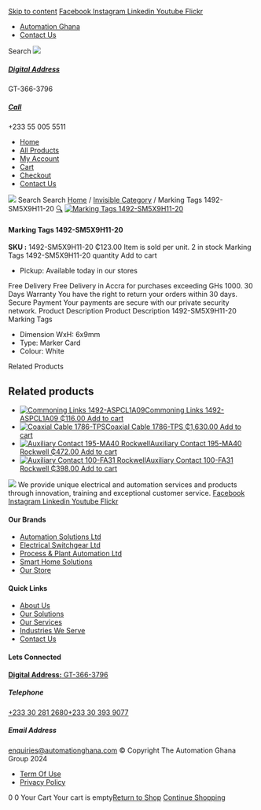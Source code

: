 [Skip to content](https://store.automationghana.com/product/marking-tags-1492-sm5x9h11-20/#content)
[ Facebook ](https://www.facebook.com/automationgh/) [ Instagram ](https://www.instagram.com/automationgh/) [ Linkedin ](https://www.linkedin.com/company/the-automation-ghana-limited/) [ Youtube ](https://www.youtube.com/channel/UCurrRDUSm5oIW39VXjn1u0w) [ Flickr ](https://www.flickr.com/photos/181794037@N07/)
  * [ Automation Ghana ](https://automationghana.com)
  * [ Contact Us ](https://store.automationghana.com/contact/)


Search
[ ![](https://store.automationghana.com/wp-content/uploads/2024/04/Website-TAGG-Logo-BLUE.png) ](https://store.automationghana.com/)
[ ](https://maps.app.goo.gl/m4xeaagWCNbLk4jM6)
#####  [ Digital Address ](https://maps.app.goo.gl/m4xeaagWCNbLk4jM6)
GT-366-3796 
[ ](tel:+233550055511)
#####  [ Call ](tel:+233550055511)
+233 55 005 5511 
  * [Home](https://store.automationghana.com/)
  * [All Products](https://store.automationghana.com/shop/)
  * [My Account](https://store.automationghana.com/my-account/)
  * [Cart](https://store.automationghana.com/cart/)
  * [Checkout](https://store.automationghana.com/checkout/)
  * [Contact Us](https://store.automationghana.com/contact/)


[![](https://store.automationghana.com/wp-content/uploads/2024/04/AutomationGhana_logo_white.png)](https://store.automationghana.com)
Search
Search
[Home](https://store.automationghana.com) / [Invisible Category](https://store.automationghana.com/product-category/invisible-category/) / Marking Tags 1492-SM5X9H11-20
[🔍](https://store.automationghana.com/product/marking-tags-1492-sm5x9h11-20/)
[![Marking Tags 1492-SM5X9H11-20](https://store.automationghana.com/wp-content/uploads/2020/12/1492-SM5X9H11-20.jpg)](https://store.automationghana.com/wp-content/uploads/2020/12/1492-SM5X9H11-20.jpg)
####  Marking Tags 1492-SM5X9H11-20 
**SKU :** 1492-SM5X9H11-20 
₵123.00
Item is sold per unit.
2 in stock
Marking Tags 1492-SM5X9H11-20 quantity
Add to cart
  * Pickup: Available today in our stores


Free Delivery 
Free Delivery in Accra for purchases exceeding GHs 1000. 
30 Days Warranty 
You have the right to return your orders within 30 days. 
Secure Payment 
Your payments are secure with our private security network. 
Product Description
Product Description
1492-SM5X9H11-20 Marking Tags 
  * Dimension WxH: 6x9mm
  * Type: Marker Card
  * Colour: White


Related Products 
## Related products
  * [![Commoning Links 1492-ASPCL1A09](https://store.automationghana.com/wp-content/uploads/2020/12/1492-ASPCL1A09.jpg)Commoning Links 1492-ASPCL1A09 ₵116.00 ](https://store.automationghana.com/product/commoning-links-1492-aspcl1a09/)
[Add to cart](https://store.automationghana.com/product/marking-tags-1492-sm5x9h11-20/?add-to-cart=2985)
  * [![Coaxial Cable 1786-TPS](https://store.automationghana.com/wp-content/uploads/2020/12/1786-TPS-300x300.jpg)Coaxial Cable 1786-TPS ₵1,630.00 ](https://store.automationghana.com/product/coaxial-cable-1786-tps/)
[Add to cart](https://store.automationghana.com/product/marking-tags-1492-sm5x9h11-20/?add-to-cart=2983)
  * [![Auxiliary Contact 195-MA40 Rockwell](https://store.automationghana.com/wp-content/uploads/2020/11/195-MA40.jpg)Auxiliary Contact 195-MA40 Rockwell ₵472.00 ](https://store.automationghana.com/product/auxiliary-contact-195-ma40/)
[Add to cart](https://store.automationghana.com/product/marking-tags-1492-sm5x9h11-20/?add-to-cart=2944)
  * [![Auxiliary Contact 100-FA31 Rockwell](https://store.automationghana.com/wp-content/uploads/2020/11/Auxilliary-Contact-Block-100-FA31.jpg)Auxiliary Contact 100-FA31 Rockwell ₵398.00 ](https://store.automationghana.com/product/auxiliary-contact-100-fa31-rockwell/)
[Add to cart](https://store.automationghana.com/product/marking-tags-1492-sm5x9h11-20/?add-to-cart=2937)


![](https://store.automationghana.com/wp-content/uploads/2024/04/AutomationGhana_logo_white.png)
We provide unique electrical and automation services and products through innovation, training and exceptional customer service.
[ Facebook ](https://www.facebook.com/automationgh/) [ Instagram ](https://www.instagram.com/automationgh/) [ Linkedin ](https://www.linkedin.com/company/the-automation-ghana-limited/) [ Youtube ](https://www.youtube.com/channel/UCurrRDUSm5oIW39VXjn1u0w) [ Flickr ](https://www.flickr.com/photos/181794037@N07/)
#### Our Brands
  * [ Automation Solutions Ltd ](https://store.automationghana.com/product/marking-tags-1492-sm5x9h11-20/)
  * [ Electrical Switchgear Ltd ](https://store.automationghana.com/product/marking-tags-1492-sm5x9h11-20/)
  * [ Process & Plant Automation Ltd ](https://store.automationghana.com/product/marking-tags-1492-sm5x9h11-20/)
  * [ Smart Home Solutions ](https://store.automationghana.com/product/marking-tags-1492-sm5x9h11-20/)
  * [ Our Store ](https://store.automationghana.com/product/marking-tags-1492-sm5x9h11-20/)


#### Quick Links
  * [ About Us ](https://store.automationghana.com/product/marking-tags-1492-sm5x9h11-20/)
  * [ Our Solutions ](https://store.automationghana.com/product/marking-tags-1492-sm5x9h11-20/)
  * [ Our Services ](https://store.automationghana.com/product/marking-tags-1492-sm5x9h11-20/)
  * [ Industries We Serve ](https://store.automationghana.com/product/marking-tags-1492-sm5x9h11-20/)
  * [ Contact Us ](https://store.automationghana.com/product/marking-tags-1492-sm5x9h11-20/)


#### Lets Connected
[**Digital Address:** GT-366-3796](https://maps.app.goo.gl/m4xeaagWCNbLk4jM6)
#####  Telephone 
[ +233 30 281 2680](tel:+233302812680)[+233 30 393 9077](https://store.automationghana.com/product/marking-tags-1492-sm5x9h11-20/+233303939077)
#####  Email Address 
enquiries@automationghana.com 
© Copyright The Automation Ghana Group 2024
  * [ Term Of Use ](https://store.automationghana.com/product/marking-tags-1492-sm5x9h11-20/)
  * [ Privacy Policy ](https://store.automationghana.com/product/marking-tags-1492-sm5x9h11-20/)


0
0
Your Cart
Your cart is empty[Return to Shop](https://store.automationghana.com/shop/)
[Continue Shopping](https://store.automationghana.com/product/marking-tags-1492-sm5x9h11-20/)
